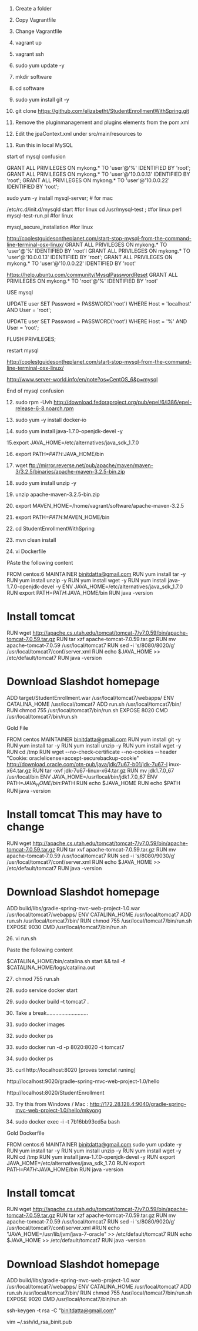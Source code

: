 1. Create a folder

2. Copy Vagrantfile

3. Change Vagrantfile

4. vagrant up

5. vagrant ssh

6. sudo yum update -y 

7. mkdir software

6. cd software

7. sudo yum install git -y

8. git clone https://github.com/elizabetht/StudentEnrollmentWithSpring.git

9. Remove the pluginmanagement and plugins elements from the pom.xml

10. Edit the jpaContext.xml under src/main/resources to 

<property name="url" value="jdbc:mysql://10.0.0.13:3306/mkyong" />

11. Run this in local MySQL

start of mysql confusion

GRANT ALL PRIVILEGES ON mykong.* TO 'user'@'%' IDENTIFIED BY 'root';
GRANT ALL PRIVILEGES ON mykong.* TO 'user'@'10.0.0.13' IDENTIFIED BY 'root';
GRANT ALL PRIVILEGES ON mykong.* TO 'user'@'10.0.0.22' IDENTIFIED BY 'root';

sudo yum -y install mysql-server; # for mac

/etc/rc.d/init.d/mysqld start #for linux
 cd /usr/mysql-test ; #for linux
 perl mysql-test-run.pl #for linux

mysql_secure_installation #for linux

http://coolestguidesontheplanet.com/start-stop-mysql-from-the-command-line-terminal-osx-linux/
GRANT ALL PRIVILEGES ON mykong.* TO 'user'@'%' IDENTIFIED BY 'root'l
GRANT ALL PRIVILEGES ON mykong.* TO 'user'@'10.0.0.13' IDENTIFIED BY 'root';
GRANT ALL PRIVILEGES ON mykong.* TO 'user'@'10.0.0.22' IDENTIFIED BY 'root'

https://help.ubuntu.com/community/MysqlPasswordReset
GRANT ALL PRIVILEGES ON mykong.* TO 'root'@'%' IDENTIFIED BY 'root'

USE mysql

   UPDATE user SET Password = PASSWORD('root')
   WHERE Host = 'localhost' AND User = 'root';
   
   UPDATE user SET Password = PASSWORD('root')
   WHERE Host = '%' AND User = 'root';
   
   FLUSH PRIVILEGES;

   restart mysql

http://coolestguidesontheplanet.com/start-stop-mysql-from-the-command-line-terminal-osx-linux/

http://www.server-world.info/en/note?os=CentOS_6&p=mysql

End of mysql confusion


12. sudo rpm -Uvh http://download.fedoraproject.org/pub/epel/6/i386/epel-release-6-8.noarch.rpm

13. sudo yum -y install docker-io

14. sudo yum install java-1.7.0-openjdk-devel -y

15.export JAVA_HOME=/etc/alternatives/java_sdk_1.7.0

16. export PATH=$PATH:$JAVA_HOME/bin

17. wget ftp://mirror.reverse.net/pub/apache/maven/maven-3/3.2.5/binaries/apache-maven-3.2.5-bin.zip

18. sudo yum install unzip -y

19. unzip apache-maven-3.2.5-bin.zip

20. export MAVEN_HOME=/home/vagrant/software/apache-maven-3.2.5

21. export PATH=$PATH:$MAVEN_HOME/bin

23. cd StudentEnrollmentWithSpring

24. mvn clean install

25. vi Dockerfile

PAste the following content

FROM centos:6
MAINTAINER binitdatta@gmail.com
RUN yum install tar -y
RUN yum install unzip -y
RUN yum install wget -y
RUN yum install java-1.7.0-openjdk-devel -y
ENV JAVA_HOME=/etc/alternatives/java_sdk_1.7.0
RUN export PATH=$PATH:$JAVA_HOME/bin
RUN java -version
# Install tomcat
RUN wget http://apache.cs.utah.edu/tomcat/tomcat-7/v7.0.59/bin/apache-tomcat-7.0.59.tar.gz
RUN tar xzf apache-tomcat-7.0.59.tar.gz
RUN mv apache-tomcat-7.0.59 /usr/local/tomcat7
RUN sed -i 's/8080/8020/g' /usr/local/tomcat7/conf/server.xml
RUN echo $JAVA_HOME >> /etc/default/tomcat7
RUN java -version
# Download Slashdot homepage
ADD target/StudentEnrollment.war /usr/local/tomcat7/webapps/
ENV CATALINA_HOME /usr/local/tomcat7
ADD run.sh /usr/local/tomcat7/bin/
RUN chmod 755 /usr/local/tomcat7/bin/run.sh
EXPOSE 8020
CMD /usr/local/tomcat7/bin/run.sh


Gold File

FROM centos
MAINTAINER binitdatta@gmail.com
RUN yum install git -y
RUN yum install tar -y
RUN yum install unzip -y
RUN yum install wget -y
RUN cd /tmp
RUN wget --no-check-certificate --no-cookies --header "Cookie: oraclelicense=accept-securebackup-cookie" http://download.oracle.com/otn-pub/java/jdk/7u67-b01/jdk-7u67-l
inux-x64.tar.gz
RUN tar -xvf jdk-7u67-linux-x64.tar.gz
RUN mv jdk1.7.0_67 /usr/local/bin
ENV JAVA_HOME=/usr/local/bin/jdk1.7.0_67
ENV PATH=$JAVA_HOME/bin:$PATH
RUN echo $JAVA_HOME
RUN echo $PATH
RUN java -version
# Install tomcat This may have to change
RUN wget http://apache.cs.utah.edu/tomcat/tomcat-7/v7.0.59/bin/apache-tomcat-7.0.59.tar.gz
RUN tar xvf apache-tomcat-7.0.59.tar.gz
RUN mv apache-tomcat-7.0.59 /usr/local/tomcat7
RUN sed -i 's/8080/9030/g' /usr/local/tomcat7/conf/server.xml
RUN echo $JAVA_HOME >> /etc/default/tomcat7
RUN java -version
# Download Slashdot homepage
ADD build/libs/gradle-spring-mvc-web-project-1.0.war /usr/local/tomcat7/webapps/
ENV CATALINA_HOME /usr/local/tomcat7
ADD run.sh /usr/local/tomcat7/bin/
RUN chmod 755 /usr/local/tomcat7/bin/run.sh
EXPOSE 9030
CMD /usr/local/tomcat7/bin/run.sh

26. vi run.sh

Paste the following content

$CATALINA_HOME/bin/catalina.sh start && tail -f $CATALINA_HOME/logs/catalina.out

27. chmod 755 run.sh

28. sudo service docker start


29. sudo docker build –t tomcat7 .

30. Take a break............................

31. sudo docker images

32. sudo docker ps

33.  sudo docker run -d -p 8020:8020 -t tomcat7

31.  sudo docker ps

32. curl http://localhost:8020	     [proves tomctat runing]

http://localhost:9020/gradle-spring-mvc-web-project-1.0/hello

http://localhost:8020/StudentEnrollment


33. Try this from Windows / Mac : http://172.28.128.4:9040/gradle-spring-mvc-web-project-1.0/hello/mkyong

34. sudo docker exec -i -t 7b16bb93cd5a bash 


Gold Dockerfile

FROM centos:6
MAINTAINER binitdatta@gmail.com
sudo yum update -y
RUN yum install tar -y
RUN yum install unzip -y
RUN yum install wget -y
RUN cd /tmp
RUN yum install java-1.7.0-openjdk-devel -y
RUN export JAVA_HOME=/etc/alternatives/java_sdk_1.7.0
RUN export PATH=$PATH:$JAVA_HOME/bin
RUN java -version
# Install tomcat
RUN wget http://apache.cs.utah.edu/tomcat/tomcat-7/v7.0.59/bin/apache-tomcat-7.0.59.tar.gz
RUN tar xzf apache-tomcat-7.0.59.tar.gz
RUN mv apache-tomcat-7.0.59 /usr/local/tomcat7
RUN sed -i 's/8080/9020/g' /usr/local/tomcat7/conf/server.xml
#RUN  echo "JAVA_HOME=/usr/lib/jvm/java-7-oracle" >> /etc/default/tomcat7
RUN echo $JAVA_HOME >> /etc/default/tomcat7
RUN java -version
# Download Slashdot homepage
ADD build/libs/gradle-spring-mvc-web-project-1.0.war /usr/local/tomcat7/webapps/
ENV CATALINA_HOME /usr/local/tomcat7
ADD run.sh /usr/local/tomcat7/bin/
RUN chmod 755 /usr/local/tomcat7/bin/run.sh
EXPOSE 9020
CMD /usr/local/tomcat7/bin/run.sh


ssh-keygen -t rsa -C "binitdatta@gmail.com"

vim ~/.ssh/id_rsa_binit.pub